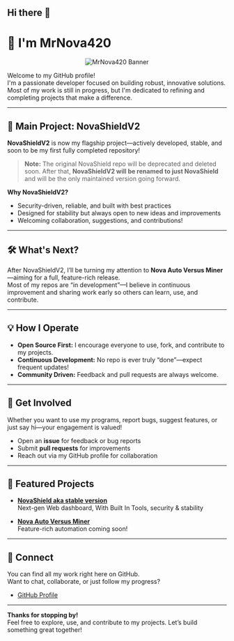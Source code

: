 ## Hi there 👋

# 👋 I'm MrNova420


<p align="center">
    <img src="https://private-user-images.githubusercontent.com/155208275/484640324-dad40391-62f0-45d6-9426-621b46c0a3ab.png?jwt=eyJ0eXAiOiJKV1QiLCJhbGciOiJIUzI1NiJ9.eyJpc3MiOiJnaXRodWIuY29tIiwiYXVkIjoicmF3LmdpdGh1YnVzZXJjb250ZW50LmNvbSIsImtleSI6ImtleTUiLCJleHAiOjE3NTY4MjY1MDQsIm5iZiI6MTc1NjgyNjIwNCwicGF0aCI6Ii8xNTUyMDgyNzUvNDg0NjQwMzI0LWRhZDQwMzkxLTYyZjAtNDVkNi05NDI2LTYyMWI0NmMwYTNhYi5wbmc_WC1BbXotQWxnb3JpdGhtPUFXUzQtSE1BQy1TSEEyNTYmWC1BbXotQ3JlZGVudGlhbD1BS0lBVkNPRFlMU0E1M1BRSzRaQSUyRjIwMjUwOTAyJTJGdXMtZWFzdC0xJTJGczMlMkZhd3M0X3JlcXVlc3QmWC1BbXotRGF0ZT0yMDI1MDkwMlQxNTE2NDRaJlgtQW16LUV4cGlyZXM9MzAwJlgtQW16LVNpZ25hdHVyZT1jZjQxYTM4MGEwN2QxMjI1MjVhNzVkNWI2NGUxMjI4ZmM0ZDAwZjdjYjkxMWIxNTJkN2IxYTdmMmQ3OGJiMWM5JlgtQW16LVNpZ25lZEhlYWRlcnM9aG9zdCJ9.4BqRXRMM2tc1YIyDebO00GLOodVaAoiT3AbEYhSORLA" alt="MrNova420 Banner" />
</p>







Welcome to my GitHub profile!  
I'm a passionate developer focused on building robust, innovative solutions. Most of my work is still in progress, but I'm dedicated to refining and completing projects that make a difference.

---

## 🚀 Main Project: NovaShieldV2

**NovaShieldV2** is now my flagship project—actively developed, stable, and soon to be my first fully completed repository!  
> **Note:** The original NovaShield repo will be deprecated and deleted soon. After that, **NovaShieldV2 will be renamed to just NovaShield** and will be the only maintained version going forward.

**Why NovaShieldV2?**  
- Security-driven, reliable, and built with best practices  
- Designed for stability but always open to new ideas and improvements  
- Welcoming collaboration, suggestions, and contributions!

---

## 🛠️ What's Next?

After NovaShieldV2, I’ll be turning my attention to **Nova Auto Versus Miner**—aiming for a full, feature-rich release.  
Most of my repos are “in development”—I believe in continuous improvement and sharing work early so others can learn, use, and contribute.

---

## 💡 How I Operate

- **Open Source First:** I encourage everyone to use, fork, and contribute to my projects.
- **Continuous Development:** No repo is ever truly “done”—expect frequent updates!
- **Community Driven:** Feedback and pull requests are always welcome.

---

## 📢 Get Involved

Whether you want to use my programs, report bugs, suggest features, or just say hi—your engagement is valued!
- Open an **issue** for feedback or bug reports
- Submit **pull requests** for improvements
- Reach out via my GitHub profile for collaboration

---

## 🌟 Featured Projects

- **[NovaShield aka stable version](https://github.com/MrNova420/NovaShieldStableVersion)**  
  Next-gen Web dashboard, With Built In Tools, security & stability

- **[Nova Auto Versus Miner](https://github.com/MrNova420/NovaAutoVersusMiner)**  
  Feature-rich automation coming soon!

---

## 🔗 Connect

You can find all my work right here on GitHub.  
Want to chat, collaborate, or just follow my progress?  
- [GitHub Profile](https://github.com/MrNova420)

---

**Thanks for stopping by!**  
Feel free to explore, use, and contribute to my projects. Let’s build something great together!
